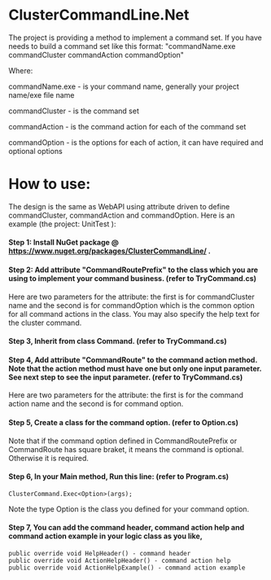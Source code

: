 # ClusterCommandLine.Net
The project is providing a method to implement a command set.
If you have needs to build a command set like this format:
"commandName.exe commandCluster commandAction commandOption"

Where:

commandName.exe - is your command name, generally your project name/exe file name

commandCluster - is the command set

commandAction - is the command action for each of the command set

commandOption - is the options for each of action, it can have required and optional options

# How to use:
The design is the same as WebAPI using attribute driven to define commandCluster, commandAction and commandOption. Here is an example (the project: UnitTest ):

#### Step 1: Install NuGet package @ https://www.nuget.org/packages/ClusterCommandLine/ .

#### Step 2: Add attribute "CommandRoutePrefix" to the class which you are using to implement your command business. (refer to TryCommand.cs)
   Here are two parameters for the attribute: the first is for commandCluster name and the second is for commandOption which is the common option for all command actions in the class.
        You may also specify the help text for the cluster command.
        
#### Step 3, Inherit from class Command. (refer to TryCommand.cs)

#### Step 4, Add attribute "CommandRoute" to the command action method. Note that the action method must have one but only one input parameter. See next step to see the input parameter. (refer to TryCommand.cs)
  Here are two parameters for the attribute: the first is for the command action name and the second is for command option.
        
#### Step 5, Create a class for the command option. (refer to Option.cs)
  Note that if the command option defined in CommandRoutePrefix or CommandRoute has square braket, it means the command is optional. Otherwise it is required.
        
#### Step 6, In your Main method, Run this line: (refer to Program.cs)
```
ClusterCommand.Exec<Option>(args);
```
  Note the type Option is the class you defined for your command option.
  
#### Step 7, You can add the command header, command action help and command action example in your logic class as you like,
```
public override void HelpHeader() - command header
public override void ActionHelpHeader() - command action help
public override void ActionHelpExample() - command action example
```
